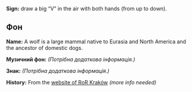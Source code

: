 **Sign:** draw a big “V” in the air with both hands (from up to down).

## Фон

**Name:** A wolf is a large mammal native to Eurasia and North America and the
ancestor of domestic dogs.

**Музичний фон:** *(Потрібна додаткова інформація.)*

**Знак:** *(Потрібна додаткова інформація.)*

**History:** From the [website of RoR
Kraków](https://sambaka.wordpress.com/rytmy/) *(more info needed)*
